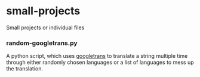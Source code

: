 # small-projects
Small projects or individual files


<h3>random-googletrans.py</h3>
A python script, which uses <a href="https://pypi.org/project/googletrans/">googletrans</a> to translate a string multiple time through either randomly chosen languages
or a list of languages to mess up the translation.
